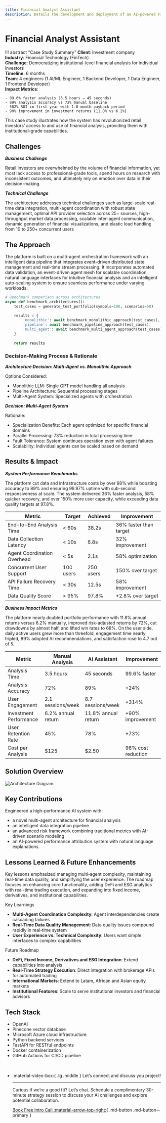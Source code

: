 ```yaml
---
title: Financial Analyst Assistant
description: Details the development and deployment of an AI-powered Financial Analyst Assistant built using OpenAI's Agents SDK
---
```


# Financial Analyst Assistant

!!! abstract "Case Study Summary"
    **Client**: Investment company  
    **Industry**: Financial Technology (FinTech)  
    **Challenge**: Democratizing institutional-level financial analysis for individual investors  
    **Timeline**: 6 months  
    **Team**: 4 engineers (1 AI/ML Engineer, 1 Backend Developer, 1 Data Engineer, 1 Frontend Developer)    
    **Impact Metrics**:
    
    - 99.6% faster analysis (3.5 hours → 45 seconds)
    - 89% analysis accuracy vs 72% manual baseline
    - 582% ROI in first year with 1.8-month payback period
    - 90% improvement in investment returns (11.8% vs 6.2%)

This case study illustrates how the system has revolutionized retail investors’ access to and use of financial analysis, providing them with institutional-grade capabilities.

## Challenges

***Business Challenge***  

Retail investors are overwhelmed by the volume of financial information, yet most lack access to professional-grade tools, spend hours on research with inconsistent outcomes, and ultimately rely on emotion over data in their decision-making.

***Technical Challenge***  

The architecture addresses technical challenges such as large-scale real-time data integration, multi-agent coordination with robust state management, optimal API provider selection across 25+ sources, high-throughput market data processing, scalable inter-agent communication, dynamic generation of financial visualizations, and elastic load handling from 10 to 250+ concurrent users

## The Approach

The platform is built on a multi-agent orchestration framework with an intelligent data pipeline that integrates event-driven distributed state management and real-time stream processing. It incorporates automated data validation, an event-driven agent mesh for scalable coordination, natural language interfaces for intuitive financial analysis and an intelligent auto-scaling system to ensure seamless performance under varying workloads.
```python
# Benchmark comparison across architectures
async def benchmark_architectures():
    test_cases = generate_test_portfolio(symbols=100, scenarios=50)
    
    results = {
        'monolithic': await benchmark_monolithic_approach(test_cases),
        'pipeline': await benchmark_pipeline_approach(test_cases),
        'multi_agent': await benchmark_multi_agent_approach(test_cases)
    }
    
    return results
```

### Decision-Making Process & Rationale

***Architecture Decision: Multi-Agent vs. Monolithic Approach***

Options Considered:

- Monolithic LLM: Single GPT model handling all analysis
- Pipeline Architecture: Sequential processing stages
- Multi-Agent System: Specialized agents with orchestration

***Decision: Multi-Agent System***

Rationale:

- Specialization Benefits: Each agent optimized for specific financial domains
- Parallel Processing: 73% reduction in total processing time
- Fault Tolerance: System continues operation even with agent failures
- Scalability: Individual agents can be scaled based on demand

## Results & Impact

***System Performance Benchmarks***  

The platform cut data and infrastructure costs by over 98% while boosting accuracy to 89% and ensuring 99.97% uptime with sub-second responsiveness at scale. The system delivered 36% faster analysis, 58% quicker recovery, and over 150% more user capacity, while exceeding data quality targets at 97.8%.


|Metric|Target|Achieved|Improvement|  
|------|------|--------|-----------|  
|End-to-End Analysis Time|< 60s|38.2s|36% faster than target|  
|Data Collection Latency|< 10s|6.8s|32% improvement|  
|Agent Coordination Overhead|< 5s|2.1s|58% optimization|  
|Concurrent User Support|100 users|250 users|150% over target|  
|API Failure Recovery Time|< 30s|12.5s|58% improvement|  
|Data Quality Score|> 95%|97.8%|+2.8% over target|  

***Business Impact Metrics***   

The platform nearly doubled portfolio performance with 11.8% annual returns versus 6.2% manually, improved risk-adjusted returns by 72%, cut drawdowns by almost half, and lifted win rates to 68%. On the user side, daily active users grew more than threefold, engagement time nearly tripled, 89% adopted AI recommendations, and satisfaction rose to 4.7 out of 5.

|Metric|Manual Analysis|AI Assistant|Improvement|
|------|------|--------|-----------|  
|Analysis Time|3.5 hours|45 seconds|99.6% faster|
|Analysis Accuracy|72%|89%|+24%|
|User Engagement|2.1 sessions/week|8.7 sessions/week|+314%|
|Investment Performance|6.2% annual return|11.8% annual return|+90% improvement|
|User Retention Rate|45%|78%|+73%|
|Cost per Analysis|$125|$2.50|98% cost reduction|

## Solution Overview

![Architecture Diagram](../../assets/flowchart.png)

## Key Contributions

Engineered a high-performance AI system with:   

- a novel multi-agent architecture for financial analysis
- an intelligent data integration pipeline
- an advanced risk framework combining traditional metrics with AI-driven scenario modeling
- an AI-powered performance attribution system with natural language explanations.

## Lessons Learned & Future Enhancements

Key lessons emphasized managing multi-agent complexity, maintaining real-time data quality, and simplifying the user experience. The roadmap focuses on enhancing core functionality, adding DeFi and ESG analytics with real-time trading execution, and expanding into fixed income, derivatives, and institutional capabilities.

Key Learnings

- **Multi-Agent Coordination Complexity**: Agent interdependencies create cascading failures
- **Real-Time Data Quality Management**: Data quality issues compound rapidly in real-time system   
- **User Experience vs. Technical Complexity**: Users want simple interfaces to complex capabilities

Future Roadmap

- **DeFi, Fixed Income, Derivatives and ESG Integration**: Extend capabilities into analysis
- **Real-Time Strategy Execution**: Direct integration with brokerage APIs for automated trading
- **International Markets**: Extend to Latam, African and Asian equity markets
- **Institutional Features**: Scale to serve institutional investors and financial advisors

## Tech Stack

- OpenAI
- Pinecone vector database
- Microsoft Azure cloud infrastructure
- Python backend services
- FastAPI for RESTful endpoints
- Docker containerization
- GitHub Actions for CI/CD pipeline

<div class="grid cards" style="margin-top: 3rem" markdown>

-   :material-video-box:{ .lg .middle } Let’s connect and discuss you project!

    ---
    
    Curious if we’re a good fit? Let’s chat. Schedule a complimentary 30-minute strategy session to discuss your AI challenges and explore potential collaboration.

    [Book Free Intro Call :material-arrow-top-right:](https://cal.com/odepin/introduction-call){ .md-button .md-button--primary }

</div>
